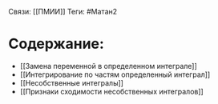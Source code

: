 Связи: [[ПМИИ]]
Теги: #Матан2 

# Содержание:
- [[Замена переменной в определенном интеграле]]
- [[Интегрирование по частям определенный интеграл]]
- [[Несобственные интегралы]]
- [[Признаки сходимости несобственных интегралов]]